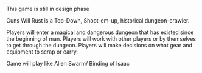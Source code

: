 This game is still in design phase

Guns Will Rust is a Top-Down, Shoot-em-up, historical dungeon-crawler.

Players will enter a magical and dangerous dungeon that has existed since the beginning of man.
Players will work with other players or by themselves to get through the dungeon.
Players will make decisions on what gear and equipment to scrap or carry.

Game will play like Alien Swarm/ Binding of Isaac